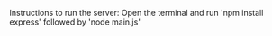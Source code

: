 Instructions to run the server:
Open the terminal and run 'npm install express' followed by 'node main.js'